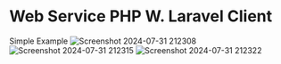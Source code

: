 # Web Service PHP W. Laravel Client
Simple Example
![Screenshot 2024-07-31 212308](https://github.com/user-attachments/assets/5dbcea5d-06c3-417a-a855-d45f28d46318)
![Screenshot 2024-07-31 212315](https://github.com/user-attachments/assets/2253325f-c5bb-4956-8624-25b4b655a965)
![Screenshot 2024-07-31 212322](https://github.com/user-attachments/assets/50473ed0-8709-4815-9415-1cc86682435d)
